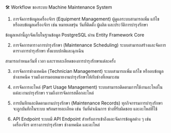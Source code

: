 🛠️ Workflow ของระบบ Machine Maintenance System
1. การจัดการข้อมูลเครื่องจักร (Equipment Management)
ผู้ดูแลระบบสามารถเพิ่ม แก้ไข หรือลบข้อมูลเครื่องจักร เช่น หมายเลขรุ่น วันที่ติดตั้ง ผู้ผลิต และประวัติการบำรุงรักษา​

ข้อมูลเหล่านี้ถูกจัดเก็บในฐานข้อมูล PostgreSQL ผ่าน Entity Framework Core​

2. การจัดการตารางการบำรุงรักษา (Maintenance Scheduling)
ระบบสามารถสร้างและจัดการตารางการบำรุงรักษา ทั้งแบบปกติและฉุกเฉิน​

สามารถกำหนดวันที่ เวลา และรายละเอียดของการบำรุงรักษาแต่ละครั้ง​

3. การจัดการช่างเทคนิค (Technician Management)
ระบบสามารถเพิ่ม แก้ไข หรือลบข้อมูลช่างเทคนิค รวมถึงการมอบหมายงานบำรุงรักษาให้กับช่างที่เหมาะสม​

4. การจัดการอะไหล่ (Part Usage Management)
ระบบสามารถติดตามการใช้งานอะไหล่ในแต่ละงานบำรุงรักษา รวมถึงการจัดการสต็อกอะไหล่​

5. การบันทึกและติดตามงานบำรุงรักษา (Maintenance Records)
ทุกกิจกรรมการบำรุงรักษาจะถูกบันทึกในระบบ พร้อมรายละเอียด เช่น วันที่ดำเนินการ ช่างที่รับผิดชอบ และอะไหล่ที่ใช้​

6. API Endpoint
ระบบมี API Endpoint สำหรับการเข้าถึงและจัดการข้อมูลต่าง ๆ เช่น เครื่องจักร ตารางการบำรุงรักษา ช่างเทคนิค และอะไหล่
